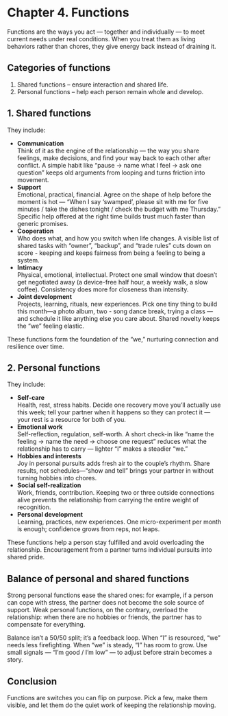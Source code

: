 # Chapter 4. Functions

Functions are the ways you act — together and individually — to meet current needs under real conditions. When you treat them as living behaviors rather than chores, they give energy back instead of draining it.

## Categories of functions

1. Shared functions – ensure interaction and shared life.
2. Personal functions – help each person remain whole and develop.

## 1. Shared functions

They include:

- **Communication**<br/>
  Think of it as the engine of the relationship — the way you share feelings, make decisions, and find your way back to each other after conflict. A simple habit like “pause → name what I feel → ask one question” keeps old arguments from looping and turns friction into movement.
- **Support**<br/>
  Emotional, practical, financial. Agree on the shape of help before the moment is hot — “When I say ‘swamped’, please sit with me for five minutes / take the dishes tonight / check the budget with me Thursday.” Specific help offered at the right time builds trust much faster than generic promises.
- **Cooperation**<br/>
  Who does what, and how you switch when life changes. A visible list of shared tasks with “owner”, “backup”, and “trade rules” cuts down on score - keeping and keeps fairness from being a feeling to being a system.
- **Intimacy**<br/>
  Physical, emotional, intellectual. Protect one small window that doesn’t get negotiated away (a device-free half hour, a weekly walk, a slow coffee). Consistency does more for closeness than intensity.
- **Joint development**<br/>
  Projects, learning, rituals, new experiences. Pick one tiny thing to build this month—a photo album, two - song dance break, trying a class — and schedule it like anything else you care about. Shared novelty keeps the “we” feeling elastic.

These functions form the foundation of the “we,” nurturing connection and resilience over time.

## 2. Personal functions

They include:

- **Self-care**<br/>
  Health, rest, stress habits. Decide one recovery move you’ll actually use this week; tell your partner when it happens so they can protect it — your rest is a resource for both of you.
- **Emotional work**<br/>
  Self-reflection, regulation, self-worth. A short check-in like “name the feeling → name the need → choose one request” reduces what the relationship has to carry — lighter “I” makes a steadier “we.”
- **Hobbies and interests**<br/>
  Joy in personal pursuits adds fresh air to the couple’s rhythm. Share results, not schedules—“show and tell” brings your partner in without turning hobbies into chores.
- **Social self-realization**<br/>
  Work, friends, contribution. Keeping two or three outside connections alive prevents the relationship from carrying the entire weight of recognition.
- **Personal development**<br/>
  Learning, practices, new experiences. One micro-experiment per month is enough; confidence grows from reps, not leaps.

These functions help a person stay fulfilled and avoid overloading the relationship. Encouragement from a partner turns individual pursuits into shared pride.

## Balance of personal and shared functions

Strong personal functions ease the shared ones: for example, if a person can cope with stress, the partner does not become the sole source of support. Weak personal functions, on the contrary, overload the relationship: when there are no hobbies or friends, the partner has to compensate for everything.

Balance isn’t a 50/50 split; it’s a feedback loop. When “I” is resourced, “we” needs less firefighting. When “we” is steady, “I” has room to grow. Use small signals — “I’m good / I’m low” — to adjust before strain becomes a story.

## Conclusion

Functions are switches you can flip on purpose. Pick a few, make them visible, and let them do the quiet work of keeping the relationship moving.